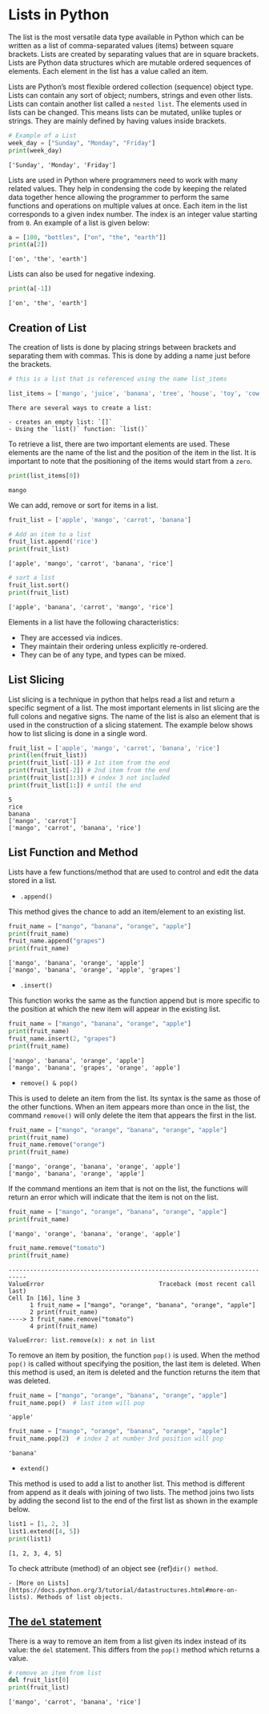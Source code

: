 # Lists in Python

The list is the most versatile data type available in Python which can be written as a list of comma-separated values (items) between square brackets. Lists are created by separating values that are in square brackets. Lists are Python data structures which are mutable ordered sequences of elements. Each element in the list has a value called an item.

Lists are Python’s most flexible ordered collection (sequence) object type. Lists can contain any sort of object; numbers, strings and even other lists. Lists can contain another list called a `nested list`. The elements used in lists can be changed. This means lists can be mutated, unlike tuples or strings. They are mainly defined by having values inside brackets.

```py
# Example of a List 
week_day = ["Sunday", "Monday", "Friday"]
print(week_day)
```

```console
['Sunday', 'Monday', 'Friday']
```

Lists are used in Python where programmers need to work with many related values. They help in condensing the code by keeping the related data together hence allowing the programmer to perform the same functions and operations on multiple values at once. Each item in the list corresponds to a given index number. The index is an integer value starting from `0`. An example of a list is given below:

```py
a = [100, "bottles", ["on", "the", "earth"]]
print(a[2])
```

```console
['on', 'the', 'earth']
```

Lists can also be used for negative indexing.

```py
print(a[-1])
```

```console
['on', 'the', 'earth']
```

## Creation of List

The creation of lists is done by placing strings between brackets and separating them with commas. This is done by adding a name just before the brackets.

```py
# this is a list that is referenced using the name list_items

list_items = ['mango', 'juice', 'banana', 'tree', 'house', 'toy', 'cow', 'horse']
```

```{Note}
There are several ways to create a list:

- creates an empty list: `[]`
- Using the `list()` function: `list()`
```

To retrieve a list, there are two important elements are used. These elements are the name of the list and the position of the item in the list. It is important to note that the positioning of the items would start from a `zero`.

```py
print(list_items[0])
```

```console
mango
```

We can add, remove or sort for items in a list.

```py
fruit_list = ['apple', 'mango', 'carrot', 'banana']
```

```py
# Add an item to a list
fruit_list.append('rice')
print(fruit_list)
```

```console
['apple', 'mango', 'carrot', 'banana', 'rice']
```

```py
# sort a list
fruit_list.sort()
print(fruit_list)
```

```console
['apple', 'banana', 'carrot', 'mango', 'rice']
```

Elements in a list have the following characteristics:

- They are accessed via indices.
- They maintain their ordering unless explicitly re-ordered.
- They can be of any type, and types can be mixed.

## List Slicing

List slicing is a technique in python that helps read a list and return a specific segment of a list. The most important elements in list slicing are the full colons and negative signs. The name of the list is also an element that is used in the construction of a slicing statement. The example below shows how to list slicing is done in a single word.

```py
fruit_list = ['apple', 'mango', 'carrot', 'banana', 'rice']
print(len(fruit_list))
print(fruit_list[-1]) # 1st item from the end
print(fruit_list[-2]) # 2nd item from the end
print(fruit_list[1:3]) # index 3 not included
print(fruit_list[1:]) # until the end
```

```console
5
rice
banana
['mango', 'carrot']
['mango', 'carrot', 'banana', 'rice']
```

## List Function and Method

Lists have a few functions/method that are used to control and edit the data stored in a list.

- `.append()`

This method gives the chance to add an item/element to an existing list.

```py
fruit_name = ["mango", "banana", "orange", "apple"]
print(fruit_name)
fruit_name.append("grapes")
print(fruit_name)
```

```console
['mango', 'banana', 'orange', 'apple']
['mango', 'banana', 'orange', 'apple', 'grapes']
```

- `.insert()`

This function works the same as the function append but is more specific to the position at which the new item will appear in the existing list.

```py
fruit_name = ["mango", "banana", "orange", "apple"]
print(fruit_name)
fruit_name.insert(2, "grapes")
print(fruit_name)
```

```console
['mango', 'banana', 'orange', 'apple']
['mango', 'banana', 'grapes', 'orange', 'apple']
```

- `remove() & pop()`

This is used to delete an item from the list. Its syntax is the same as those of the other functions. When an item appears more than once in the list, the command `remove()` will only delete the item that appears the first in the list.

```py
fruit_name = ["mango", "orange", "banana", "orange", "apple"]
print(fruit_name)
fruit_name.remove("orange")
print(fruit_name)
```

```console
['mango', 'orange', 'banana', 'orange', 'apple']
['mango', 'banana', 'orange', 'apple']
```

If the command mentions an item that is not on the list, the functions will return an error which will indicate that the item is not on the list.

```py
fruit_name = ["mango", "orange", "banana", "orange", "apple"]
print(fruit_name)
```

```console
['mango', 'orange', 'banana', 'orange', 'apple']
```

```py
fruit_name.remove("tomato")
print(fruit_name)
```

```console
---------------------------------------------------------------------------
ValueError                                Traceback (most recent call last)
Cell In [16], line 3
      1 fruit_name = ["mango", "orange", "banana", "orange", "apple"]
      2 print(fruit_name)
----> 3 fruit_name.remove("tomato")
      4 print(fruit_name)

ValueError: list.remove(x): x not in list
```

To remove an item by position, the function `pop()` is used. When the method `pop()` is called without specifying the position, the last item is deleted. When this method is used, an item is deleted and the function returns the item that was deleted.

```py
fruit_name = ["mango", "orange", "banana", "orange", "apple"]
fruit_name.pop()  # last item will pop
```

```console
'apple'
```

```py
fruit_name = ["mango", "orange", "banana", "orange", "apple"]
fruit_name.pop(2)  # index 2 at number 3rd position will pop
```

```console
'banana'
```

- `extend()`

This method is used to add a list to another list. This method is different from append as it deals with joining of two lists. The method joins two lists by adding the second list to the end of the first list as shown in the example below.

```py
list1 = [1, 2, 3]
list1.extend([4, 5])
print(list1)
```

```console
[1, 2, 3, 4, 5]
```

To check attribute (method) of an object see {ref}`dir() method`.

```{seealso}
- [More on Lists](https://docs.python.org/3/tutorial/datastructures.html#more-on-lists). Methods of list objects.
```

## [The `del` statement](https://docs.python.org/3/tutorial/datastructures.html#the-del-statement)

There is a way to remove an item from a list given its index instead of its value: the `del` statement. This differs from the `pop()` method which returns a value.

```py
# remove an item from list
del fruit_list[0]
print(fruit_list)
```

```console
['mango', 'carrot', 'banana', 'rice']
```
